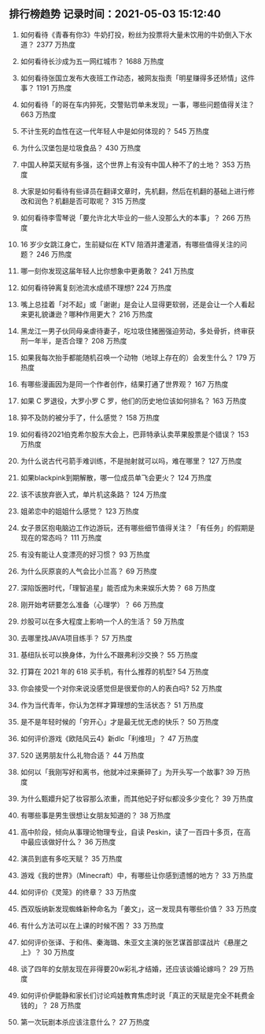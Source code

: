 
## 排行榜趋势 记录时间：2021-05-03 15:12:40
  
  1. 如何看待《青春有你3》牛奶打投，粉丝为投票将大量未饮用的牛奶倒入下水道？ 2377 万热度
    
  2. 如何看待长沙成为五一网红城市？ 1688 万热度
    
  3. 如何看待张国立发布大夜班工作动态，被网友指责「明星赚得多还矫情」这件事？ 1191 万热度
    
  4. 如何看待「的哥在车内猝死，交警贴罚单未发现」一事，哪些问题值得关注？ 663 万热度
    
  5. 不计生死的血性在这一代年轻人中是如何体现的？ 545 万热度
    
  6. 为什么汉堡包是垃圾食品？ 430 万热度
    
  7. 中国人种菜天赋有多强，这个世界上有没有中国人种不了的土地？ 353 万热度
    
  8. 大家是如何看待有些译员在翻译文章时，先机翻，然后在机翻的基础上进行修改和润色？机翻是否可取呢？ 315 万热度
    
  9. 如何看待李雪琴说「要允许北大毕业的一些人没那么大的本事」？ 266 万热度
    
  10. 16 岁少女跳江身亡，生前疑似在 KTV 陪酒并遭灌酒，有哪些值得关注的问题？ 246 万热度
    
  11. 哪一刻你发现这届年轻人比你想象中更勇敢？ 241 万热度
    
  12. 如何看待钟离复刻池流水成绩不理想? 224 万热度
    
  13. 嘴上总挂着「对不起」或「谢谢」是会让人显得更软弱，还是会让一个人看起来更礼貌谦逊？哪种作用更大？ 216 万热度
    
  14. 黑龙江一男子伙同母亲虐待妻子，吃垃圾住猪圈强迫劳动，多处骨折，终审获刑一年半，是否合理？ 208 万热度
    
  15. 如果我每次抬手都能随机召唤一个动物（地球上存在的）会发生什么？ 179 万热度
    
  16. 有哪些漫画因为是同一个作者创作，结果打通了世界观？ 167 万热度
    
  17. 如果 C 罗退役，大罗小罗 C 罗，他们的历史地位该如何排名？ 163 万热度
    
  18. 猝不及防的被分手了，什么感觉？ 158 万热度
    
  19. 如何看待2021伯克希尔股东大会上，巴菲特承认卖苹果股票是个错误？ 153 万热度
    
  20. 为什么说古代弓箭手难训练，不是抛射就可以吗，难在哪里？ 127 万热度
    
  21. 如果blackpink到期解散，哪一位成员单飞会更火？ 124 万热度
    
  22. 该不该放弃嵌入式，单片机这条路？ 124 万热度
    
  23. 姐弟恋中的姐姐什么感觉？ 123 万热度
    
  24. 女子景区抱电脑边工作边游玩，还有哪些细节值得关注？「有任务」的假期是现在的常态吗？ 111 万热度
    
  25. 有没有能让人变漂亮的好习惯？ 93 万热度
    
  26. 为什么灰原哀的人气会比小兰高？ 69 万热度
    
  27. 深陷饭圈时代，「理智追星」能否成为未来娱乐大势？ 68 万热度
    
  28. 刚开始考研要怎么准备（心理学）？ 66 万热度
    
  29. 炒股可以在多大程度上影响一个人的生活？ 59 万热度
    
  30. 去哪里找JAVA项目练手？ 57 万热度
    
  31. 基纽队长可以换身体，为什么不跟弗利沙交换？ 55 万热度
    
  32. 打算在 2021 年的 618 买手机，有什么推荐的机型? 54 万热度
    
  33. 你会接受一个对你来说没感觉但是很爱你的人的表白吗? 52 万热度
    
  34. 作为当代青年，你认为怎样才算理想的生活状态？ 51 万热度
    
  35. 是不是年轻时候的「穷开心」才是最无忧无虑的快乐？ 50 万热度
    
  36. 如何评价游戏《欧陆风云4》新dlc「利维坦」？ 47 万热度
    
  37. 520 送男朋友什么礼物合适？ 44 万热度
    
  38. 如何以「我刚写好和离书，他就冲过来撕碎了」为开头写一个故事? 39 万热度
    
  39. 为什么甄嬛升妃了妆容那么浓重，而其他妃子好似都没多少变化？ 39 万热度
    
  40. 有哪些事是男生很想让女朋友知道的？ 38 万热度
    
  41. 高中阶段，倾向从事理论物理专业，自读 Peskin，读了一百四十多页，在高中最应该做好什么？ 36 万热度
    
  42. 演员到底有多吃天赋？ 35 万热度
    
  43. 游戏《我的世界》（Minecraft）中，有哪些让你感到遗憾的地方？ 33 万热度
    
  44. 如何评价《灵笼》的终章？ 33 万热度
    
  45. 西双版纳新发现蜘蛛新种命名为「姜文」，这一发现具有哪些价值？ 33 万热度
    
  46. 有什么方法可以在上课的时候不困？ 33 万热度
    
  47. 如何评价张译、于和伟、秦海璐、朱亚文主演的张艺谋首部谍战片《悬崖之上》？ 30 万热度
    
  48. 谈了四年的女朋友现在非得要20w彩礼才结婚，还应该谈婚论嫁吗？ 29 万热度
    
  49. 如何评价伊能静和家长们讨论鸡娃教育焦虑时说「真正的天赋是完全不耗费金钱的」？ 28 万热度
    
  50. 第一次玩剧本杀应该注意什么？ 27 万热度
    